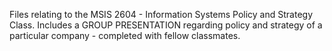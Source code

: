 Files relating to the MSIS 2604 - Information Systems Policy and Strategy Class.
Includes a GROUP PRESENTATION regarding policy and strategy of a particular company - completed with fellow classmates.

